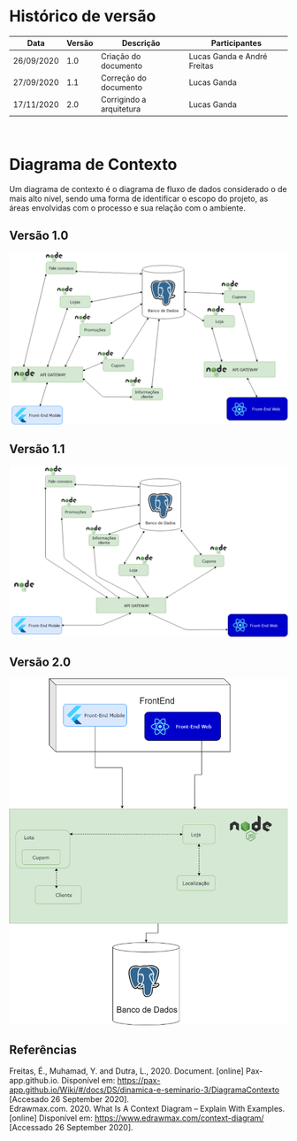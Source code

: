 # Histórico de versão


| Data       | Versão | Descrição                                          | Participantes                                                                   |
| ---------- | ------ | -------------------------------------------------- | ------------------------------------------------------------------------------- |
| 26/09/2020 | 1.0    | Criação do documento | Lucas Ganda e André Freitas|
| 27/09/2020 | 1.1    | Correção do documento | Lucas Ganda |
| 17/11/2020 | 2.0    | Corrigindo a arquitetura | Lucas Ganda |

<br/>

# Diagrama de Contexto

Um diagrama de contexto é o diagrama de fluxo de dados considerado o de mais alto nível, sendo uma forma de identificar o escopo do projeto, as áreas envolvidas com o processo e sua relação com o ambiente.


## Versão 1.0
![d1](./images/diagrama_contexto.png)

## Versão 1.1
![d2](./images/diagrama_contexto2.png)

## Versão 2.0
![d3](./images/diagrama_contexto3.png)

## Referências
Freitas, É., Muhamad, Y. and Dutra, L., 2020. Document. [online] Pax-app.github.io. Disponível em: <https://pax-app.github.io/Wiki/#/docs/DS/dinamica-e-seminario-3/DiagramaContexto> [Accesado 26 September 2020].
<br/>
Edrawmax.com. 2020. What Is A Context Diagram – Explain With Examples. [online] Disponível em: <https://www.edrawmax.com/context-diagram/> [Accessado 26 September 2020].
